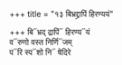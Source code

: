 +++
title = "१३ बिभ्रद्द्रापिं हिरण्ययं"

+++
बि᳓भ्रद् द्रापिं᳓ हिरण्य᳓यं  
व᳓रुणो वस्त निर्णि᳓जम्  
प᳓रि स्प᳓शो नि᳓ षेदिरे